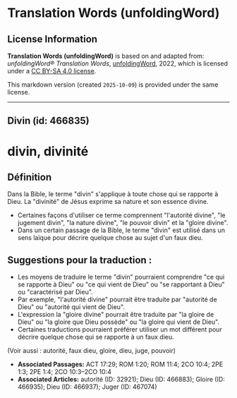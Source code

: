 # Translation Words (unfoldingWord)

## License Information

**Translation Words (unfoldingWord)** is based on and adapted from: _unfoldingWord® Translation Words_, [unfoldingWord](https://unfoldingword.org/utw), 2022, which is licensed under a [CC BY-SA 4.0 license](https://creativecommons.org/licenses/by-sa/4.0/legalcode.en).

This markdown version (created `2025-10-09`) is provided under the same license.



--------------------------------

## Divin (id: 466835)

divin, divinité
===============

Définition
----------

Dans la Bible, le terme "divin" s'applique à toute chose qui se rapporte à Dieu. La "divinité" de Jésus exprime sa nature et son essence divine.

* Certaines façons d'utiliser ce terme comprennent "l'autorité divine", "le jugement divin", "la nature divine", "le pouvoir divin" et la "gloire divine".
* Dans un certain passage de la Bible, le terme "divin" est utilisé dans un sens laïque pour décrire quelque chose au sujet d'un faux dieu.

Suggestions pour la traduction :
--------------------------------

* Les moyens de traduire le terme "divin" pourraient comprendre "ce qui se rapporte à Dieu" ou "ce qui vient de Dieu" ou "se rapportant à Dieu" ou "caractérisé par Dieu".
* Par exemple, "l'autorité divine" pourrait être traduite par "autorité de Dieu" ou "autorité qui vient de Dieu".
* L'expression la "gloire divine" pourrait être traduite par "la gloire de Dieu" ou "la gloire que Dieu possède" ou "la gloire qui vient de Dieu".
* Certaines traductions pourraient préférer utiliser un mot différent pour décrire quelque chose qui se rapporte à un faux dieu.

(Voir aussi : autorité, faux dieu, gloire, dieu, juge, pouvoir)

* **Associated Passages:** ACT 17:29; ROM 1:20; ROM 11:4; 2CO 10:4; 2PE 1:3; 2PE 1:4; 2CO 10:3–2CO 10:4
* **Associated Articles:** autorité (ID: 32921); Dieu (ID: 466883); Gloire (ID: 466935); Dieu (ID: 466937); Juger (ID: 467074)

